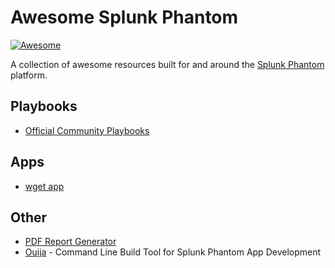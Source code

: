 # Awesome Splunk Phantom

[![Awesome](https://awesome.re/badge.svg)](https://awesome.re)


A collection of awesome resources built for and around the [Splunk Phantom](https://www.splunk.com/en_us/software/splunk-security-orchestration-and-automation.html) platform.

## Playbooks
* [Official Community Playbooks](https://github.com/phantomcyber/playbooks)

## Apps
* [wget app](https://github.com/aaronsdevera/phantom)

## Other
* [PDF Report Generator](https://github.com/Julien-Bernard/phantom_report)
* [Ouija](https://github.com/phantomcyber/playbooks) - Command Line Build Tool for Splunk Phantom App Development
